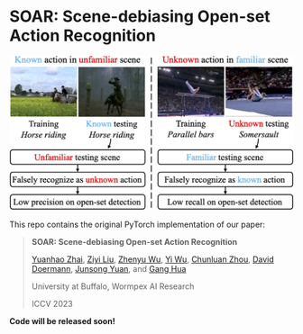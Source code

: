 # SOAR: Scene-debiasing Open-set Action Recognition

![featured](./assets/featured.png)

This repo contains the original PyTorch implementation of our paper:

> **SOAR: Scene-debiasing Open-set Action Recognition**
>
> [Yuanhao Zhai](https://www.yhzhai.com), [Ziyi Liu](https://scholar.google.com/citations?user=m2k89xgAAAAJ), [Zhenyu Wu](https://wuzhenyusjtu.github.io), [Yi Wu](https://scholar.google.com/citations?user=s_8zWpgAAAAJ), [Chunluan Zhou](https://www.sites.google.com/view/chunluanzhou/), [David Doermann](https://cse.buffalo.edu/~doermann/), [Junsong Yuan](https://cse.buffalo.edu/~jsyuan/), and [Gang Hua](http://ganghua.org/)
>
> University at Buffalo, Wormpex AI Research
>
> ICCV 2023
>



**Code will be released soon!**
